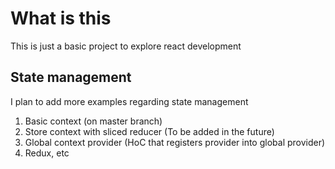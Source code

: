 # What is this
This is just a basic project to explore react development

## State management
I plan to add more examples regarding state management
1. Basic context (on master branch)
2. Store context with sliced reducer (To be added in the future)
3. Global context provider (HoC that registers provider into global provider)
4. Redux, etc

